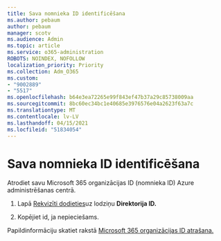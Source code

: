 ```yaml
---
title: Sava nomnieka ID identificēšana
ms.author: pebaum
author: pebaum
manager: scotv
ms.audience: Admin
ms.topic: article
ms.service: o365-administration
ROBOTS: NOINDEX, NOFOLLOW
localization_priority: Priority
ms.collection: Adm_O365
ms.custom:
- "9002889"
- "5517"
ms.openlocfilehash: b64e3ea72265e99f843ef47b37a29c85738009aa
ms.sourcegitcommit: 8bc60ec34bc1e40685e3976576e04a2623f63a7c
ms.translationtype: MT
ms.contentlocale: lv-LV
ms.lasthandoff: 04/15/2021
ms.locfileid: "51834054"
---
```

# <a name="identify-your-tenant-id"></a>Sava nomnieka ID identificēšana

Atrodiet savu Microsoft 365 organizācijas ID (nomnieka ID) Azure administrēšanas centrā.

1. Lapā [Rekvizīti dodieties](https://aka.ms/AzurePropertiesPage)uz lodziņu **Direktorija ID.**

2. Kopējiet id, ja nepieciešams.

Papildinformāciju skatiet rakstā [Microsoft 365 organizācijas ID atrašana.](https://docs.microsoft.com/onedrive/find-your-office-365-tenant-id)
